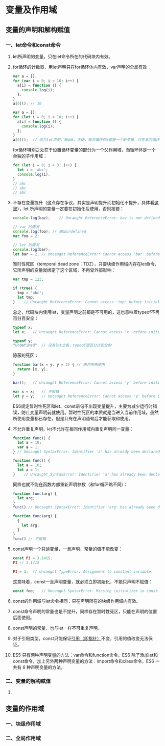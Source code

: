 # 变量及作用域

## 变量的声明和解构赋值

### 一、let命令和const命令

1. let所声明的变量，只在let命令所在的代码块内有效。

2. for循环的计数器，用let声明只在for循环体内有效，var声明的全局有效：

   ```JavaScript
   var a = [];
   for (var i = 0; i < 10; i++) {
     a[i] = function () {
       console.log(i);
     };
   }
   a[6](); // 10
   
   var a = [];
   for (let i = 0; i < 10; i++) {
     a[i] = function () {
       console.log(i);
     };
   }
   a[6]();	// 改为let声明，输出6，正确，每次循环的i都是一个新变量，只在本次循环有效
   ```

   for循环特别之处在于设置循环变量的部分为一个父作用域，而循环体是一个单独的子作用域：

   ```javascript
   for (let i = 0; i < 3; i++) {
     let i = 'abc';
     console.log(i);
   }
   // abc
   // abc
   // abc
   ```

3. 不存在变量提升（这点存在争议，其实是声明提升而初始化不提升，具体看[这里](https://sinaad.github.io/xfe/2016/02/26/temporal-dead-zone-tdz-demystified/)），let 所声明的变量一定要在初始化后使用，否则报错：

   ```javascript
   console.log(baz);	// Uncaught ReferenceError: baz is not defined
   
   // var 的情况
   console.log(foo); // 输出undefined
   var foo = 2;
   
   // let 的情况
   console.log(bar);
   let bar = 2;	// Uncaught ReferenceError: Cannot access 'bar' before initialization
   ```

   暂时性死区（temporal dead zone：TDZ），只要块级作用域内存在let命令，它所声明的变量就绑定了这个区域，不再受外部影响：

   ```javascript
   var tmp = 123;
   
   if (true) {
     tmp = 'abc';
     let tmp;
   }	// Uncaught ReferenceError: Cannot access 'tmp' before initialization
   ```

   总之，代码块内使用let，变量声明之前都是不可用的，这也意味着typeof不再百分百安全：

   ```javascript
   typeof x;
   let x;	// Uncaught ReferenceError: Cannot access 'x' before initialization
   
   typeof y;
   "undefined"	// 没有let之前，typeof是百分比安全的
   ```

   隐蔽的死区：

   ```js
   function bar(x = y, y = 2) { // 未声明先使用
     return [x, y];
   }
   
   bar();	// Uncaught ReferenceError: Cannot access 'y' before initialization
   
   var x = x;	// 不报错
   let y = y;	// Uncaught ReferenceError: Cannot access 'y' before initialization
   ```

   ES6规定暂时性死区和let、const语句不出现变量提升，主要为减少运行时错误，防止变量声明前就使用。暂时性死区的本质就是当进入当前作用域，虽然所使用变量都已存在，但是只有在声明语句后才能获取和使用。

5. 不允许重复声明，let不允许在相同作用域内重复声明同一变量：

   ```javascript
   function func() {
     let a = 10;
     var a = 1;
   } // Uncaught SyntaxError: Identifier 'a' has already been declared
   
   function func() {
     let a = 10;
     let a = 1;
   }	// Uncaught SyntaxError: Identifier 'a' has already been declared
   ```

   同样也就不能在函数内部重新声明参数（和for循环略不同）：

   ```javascript
   function func(arg) {
     let arg;
   }
   func() // Uncaught SyntaxError: Identifier 'arg' has already been declared
   
   function func(arg) {
     {
       let arg;
     }
   }
   func() // 不报错
   ```

6. const声明一个只读变量，一旦声明，常量的值不能改变：

   ```js
   const PI = 3.1415;
   PI // 3.1415
   
   PI = 3;	// Uncaught TypeError: Assignment to constant variable.
   ```

   这意味着，const一旦声明变量，就必须立即初始化，不能只声明不赋值：

   ```javascript
   const foo;	// Uncaught SyntaxError: Missing initializer in const declaration
   ```

7. const的作用域与let命令相同：只在声明所在的块级作用域内有效。

8. const命令声明的常量也是不提升，同样存在暂时性死区，只能在声明的位置后面使用。

9. const声明的常量，也与let一样不可重复声明。

9. 对于引用类型，const只能保证[引用（即指针）](https://leotian.cn/posts/c92b/)不变，引用的值改变无法保证。

10. ES5 只有两种声明变量的方法：var命令和function命令。ES6 除了添加let和const命令，加上另外两种声明变量的方法：import命令和class命令，ES6 一共有 6 种声明变量的方法。

### 二、变量的解构赋值

1. 

## 变量的作用域

### 一、块级作用域



### 二、全局作用域

